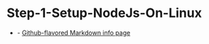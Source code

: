 # Step-1-Setup-NodeJs-On-Linux
<ul>
  <li>
    - <a href="https://nodejs.org/en/download/">Github-flavored Markdown info page</a>
  </li>
</ul>
